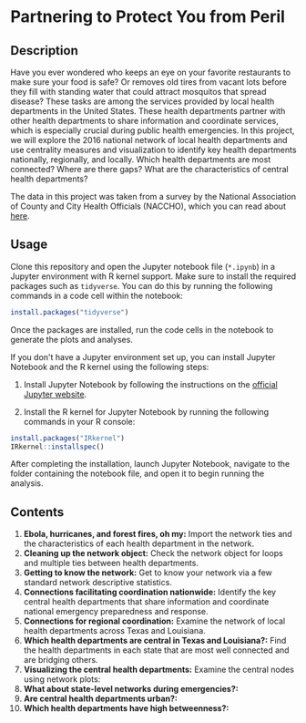 # Partnering to Protect You from Peril
## Description
Have you ever wondered who keeps an eye on your favorite restaurants to make sure your food is safe? Or removes old tires from vacant lots before they fill with standing water that could attract mosquitos that spread disease? These tasks are among the services provided by local health departments in the United States. These health departments partner with other health departments to share information and coordinate services, which is especially crucial during public health emergencies. In this project, we will explore the 2016 national network of local health departments and use centrality measures and visualization to identify key health departments nationally, regionally, and locally. Which health departments are most connected? Where are there gaps? What are the characteristics of central health departments?

The data in this project was taken from a survey by the National Association of County and City Health Officials (NACCHO), which you can read about [here](https://www.naccho.org/).
## Usage
Clone this repository and open the Jupyter notebook file (`*.ipynb`) in a Jupyter environment with R kernel support. Make sure to install the required packages such as `tidyverse`. You can do this by running the following commands in a code cell within the notebook:
``` r
install.packages("tidyverse")
```
Once the packages are installed, run the code cells in the notebook to generate the plots and analyses.

If you don't have a Jupyter environment set up, you can install Jupyter Notebook and the R kernel using the following steps:

1. Install Jupyter Notebook by following the instructions on the [official Jupyter website](https://jupyter.org/install).

2. Install the R kernel for Jupyter Notebook by running the following commands in your R console:
``` r 
install.packages("IRkernel")
IRkernel::installspec()
```
After completing the installation, launch Jupyter Notebook, navigate to the folder containing the notebook file, and open it to begin running the analysis.
## Contents
1. **Ebola, hurricanes, and forest fires, oh my:** Import the network ties and the characteristics of each health department in the network.
2. **Cleaning up the network object:** Check the network object for loops and multiple ties between health departments.
3. **Getting to know the network:** Get to know your network via a few standard network descriptive statistics.
4. **Connections facilitating coordination nationwide:** Identify the key central health departments that share information and coordinate national emergency preparedness and response.
5. **Connections for regional coordination:** Examine the network of local health departments across Texas and Louisiana.
6. **Which health departments are central in Texas and Louisiana?:** Find the health departments in each state that are most well connected and are bridging others.
7. **Visualizing the central health departments:** Examine the central nodes using network plots:
8. **What about state-level networks during emergencies?:**
9. **Are central health departments urban?:**
10. **Which health departments have high betweenness?:**